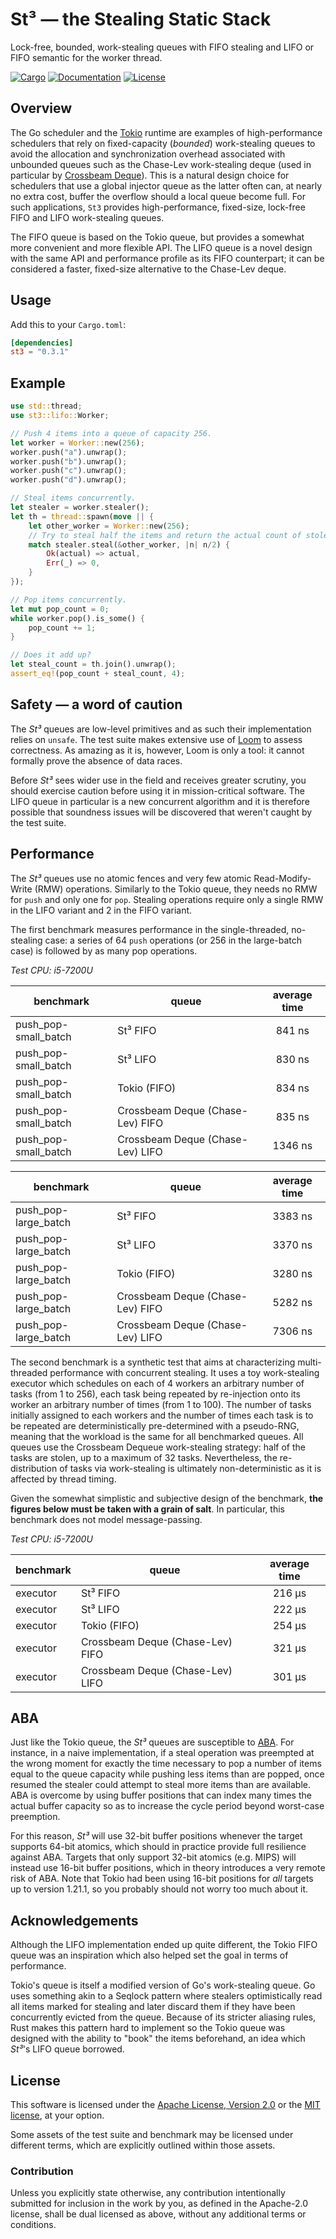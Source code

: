 # St³ — the Stealing Static Stack

Lock-free, bounded, work-stealing queues with FIFO stealing and LIFO or FIFO
semantic for the worker thread.

[![Cargo](https://img.shields.io/crates/v/multishot.svg)](https://crates.io/crates/st3)
[![Documentation](https://docs.rs/multishot/badge.svg)](https://docs.rs/st3)
[![License](https://img.shields.io/badge/license-MIT%2FApache--2.0-blue.svg)](https://github.com/asynchronics/st3#license)


## Overview

The Go scheduler and the [Tokio] runtime are examples of high-performance
schedulers that rely on fixed-capacity (*bounded*) work-stealing queues to avoid
the allocation and synchronization overhead associated with unbounded queues
such as the Chase-Lev work-stealing deque (used in particular by [Crossbeam
Deque]). This is a natural design choice for schedulers that use a global
injector queue as the latter often can, at nearly no extra cost, buffer the
overflow should a local queue become full. For such applications, `St3` provides
high-performance, fixed-size, lock-free FIFO and LIFO work-stealing queues.

The FIFO queue is based on the Tokio queue, but provides a somewhat more
convenient and more flexible API. The LIFO queue is a novel design with the same
API and performance profile as its FIFO counterpart; it can be considered a
faster, fixed-size alternative to the Chase-Lev deque.

[Tokio]: https://github.com/tokio-rs/tokio
[Crossbeam Deque]: https://github.com/crossbeam-rs/crossbeam/tree/master/crossbeam-deque


## Usage

Add this to your `Cargo.toml`:

```toml
[dependencies]
st3 = "0.3.1"
```


## Example

```rust
use std::thread;
use st3::lifo::Worker;

// Push 4 items into a queue of capacity 256.
let worker = Worker::new(256);
worker.push("a").unwrap();
worker.push("b").unwrap();
worker.push("c").unwrap();
worker.push("d").unwrap();

// Steal items concurrently.
let stealer = worker.stealer();
let th = thread::spawn(move || {
    let other_worker = Worker::new(256);
    // Try to steal half the items and return the actual count of stolen items.
    match stealer.steal(&other_worker, |n| n/2) {
        Ok(actual) => actual,
        Err(_) => 0,
    }
});

// Pop items concurrently.
let mut pop_count = 0;
while worker.pop().is_some() {
    pop_count += 1;
}

// Does it add up?
let steal_count = th.join().unwrap();
assert_eq!(pop_count + steal_count, 4);
```


## Safety — a word of caution

The *St³* queues are low-level primitives and as such their implementation
relies on `unsafe`. The test suite makes extensive use of [Loom] to assess
correctness. As amazing as it is, however, Loom is only a tool: it cannot
formally prove the absence of data races.

Before *St³* sees wider use in the field and receives greater scrutiny, you
should exercise caution before using it in mission-critical software. The LIFO
queue in particular is a new concurrent algorithm and it is therefore possible
that soundness issues will be discovered that weren't caught by the test suite.

[Loom]: https://github.com/tokio-rs/loom


## Performance

The *St³* queues use no atomic fences and very few atomic Read-Modify-Write
(RMW) operations. Similarly to the Tokio queue, they needs no RMW for `push` and
only one for `pop`. Stealing operations require only a single RMW in the LIFO
variant and 2 in the FIFO variant.

The first benchmark measures performance in the single-threaded, no-stealing
case: a series of 64 `push` operations (or 256 in the large-batch case) is
followed by as many pop operations.

*Test CPU: i5-7200U*

| benchmark            | queue                            | average time |
|----------------------|----------------------------------|:------------:|
| push_pop-small_batch | St³ FIFO                         |    841 ns    |
| push_pop-small_batch | St³ LIFO                         |    830 ns    |
| push_pop-small_batch | Tokio (FIFO)                     |    834 ns    |
| push_pop-small_batch | Crossbeam Deque (Chase-Lev) FIFO |    835 ns    |
| push_pop-small_batch | Crossbeam Deque (Chase-Lev) LIFO |   1346 ns    |

| benchmark            | queue                            | average time |
|----------------------|----------------------------------|:------------:|
| push_pop-large_batch | St³ FIFO                         |   3383 ns    |
| push_pop-large_batch | St³ LIFO                         |   3370 ns    |
| push_pop-large_batch | Tokio (FIFO)                     |   3280 ns    |
| push_pop-large_batch | Crossbeam Deque (Chase-Lev) FIFO |   5282 ns    |
| push_pop-large_batch | Crossbeam Deque (Chase-Lev) LIFO |   7306 ns    |

The second benchmark is a synthetic test that aims at characterizing
multi-threaded performance with concurrent stealing. It uses a toy work-stealing
executor which schedules on each of 4 workers an arbitrary number of tasks (from
1 to 256), each task being repeated by re-injection onto its worker an arbitrary
number of times (from 1 to 100). The number of tasks initially assigned to each
workers and the number of times each task is to be repeated are
deterministically pre-determined with a pseudo-RNG, meaning that the workload is
the same for all benchmarked queues. All queues use the Crossbeam Dequeue
work-stealing strategy: half of the tasks are stolen, up to a maximum of 32
tasks. Nevertheless, the re-distribution of tasks via work-stealing is
ultimately non-deterministic as it is affected by thread timing.

Given the somewhat simplistic and subjective design of the benchmark, **the
figures below must be taken with a grain of salt**. In particular, this
benchmark does not model message-passing.

*Test CPU: i5-7200U*

| benchmark | queue                            | average time |
|-----------|----------------------------------|:------------:|
| executor  | St³ FIFO                         |    216 µs    |
| executor  | St³ LIFO                         |    222 µs    |
| executor  | Tokio (FIFO)                     |    254 µs    |
| executor  | Crossbeam Deque (Chase-Lev) FIFO |    321 µs    |
| executor  | Crossbeam Deque (Chase-Lev) LIFO |    301 µs    |


## ABA

Just like the Tokio queue, the *St³* queues are susceptible to [ABA]. For
instance, in a naive implementation, if a steal operation was preempted at the
wrong moment for exactly the time necessary to pop a number of items equal to
the queue capacity while pushing less items than are popped, once resumed the
stealer could attempt to steal more items than are available. ABA is overcome by
using buffer positions that can index many times the actual buffer capacity so
as to increase the cycle period beyond worst-case preemption.

For this reason, *St³* will use 32-bit buffer positions whenever the target
supports 64-bit atomics, which should in practice provide full resilience
against ABA. Targets that only support 32-bit atomics (e.g. MIPS) will instead
use 16-bit buffer positions, which in theory introduces a very remote risk of
ABA. Note that Tokio had been using 16-bit positions for *all* targets up to
version 1.21.1, so you probably should not worry too much about it.

[ABA]: https://en.wikipedia.org/wiki/ABA_problem


## Acknowledgements

Although the LIFO implementation ended up quite different, the Tokio FIFO queue
was an inspiration which also helped set the goal in terms of performance.

Tokio's queue is itself a modified version of Go's work-stealing queue. Go uses
something akin to a Seqlock pattern where stealers optimistically read all items
marked for stealing and later discard them if they have been concurrently
evicted from the queue. Because of its stricter aliasing rules, Rust makes this
pattern hard to implement so the Tokio queue was designed with the ability to
"book" the items beforehand, an idea which *St³*'s LIFO queue borrowed.


## License

This software is licensed under the [Apache License, Version 2.0](LICENSE-APACHE) or the
[MIT license](LICENSE-MIT), at your option.

Some assets of the test suite and benchmark may be licensed under different
terms, which are explicitly outlined within those assets.

### Contribution

Unless you explicitly state otherwise, any contribution intentionally submitted
for inclusion in the work by you, as defined in the Apache-2.0 license, shall be
dual licensed as above, without any additional terms or conditions.
